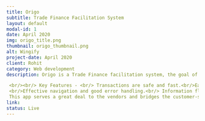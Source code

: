 ```yaml
---
title: Origo
subtitle: Trade Finance Facilitation System
layout: default
modal-id: 1
date: April 2020
img: origo_title.png
thumbnail: origo_thumbnail.png
alt: Wingify
project-date: April 2020
client: Rohit
category: Web development
description: Origo is a Trade Finance facilitation system, the goal of this system is to digitize the entire trade financing process that the organization is currently doing manually. using this system increases the reliability of the information, makes it available to all the departments at one single place. Most importantly it makes very complex commercial calculations precise and accurate to ensure no financial losses due to miscalculations.

 <br/><br/> Key Features - <br/> Transactions are safe and fast.<br/>Easy to check in and check out.
 <br/>Effective navigation and good error handling.<br/> Information flow between multiple departments in a controlled manner. <br/><br/> How It Works? <br/> TThe technology used in developing this website is javascript, React.js, Node.js with Express.js. For backend, we use firebase for prototyping.<br/>
 This app serves a great deal to the vendors and bridges the customer-seller gap to a great extent.
link: 
status: Live
---
```

